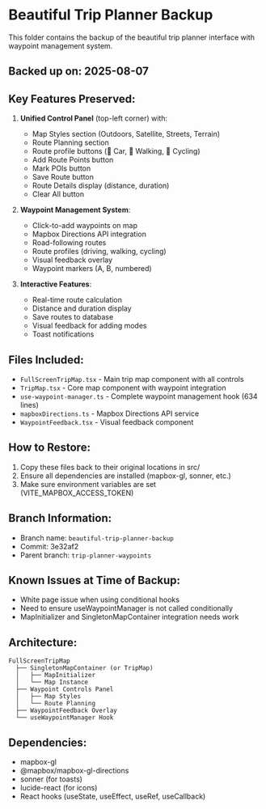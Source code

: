 # Beautiful Trip Planner Backup

This folder contains the backup of the beautiful trip planner interface with waypoint management system.

## Backed up on: 2025-08-07

## Key Features Preserved:
1. **Unified Control Panel** (top-left corner) with:
   - Map Styles section (Outdoors, Satellite, Streets, Terrain)
   - Route Planning section
   - Route profile buttons (🚗 Car, 🚶 Walking, 🚴 Cycling)
   - Add Route Points button
   - Mark POIs button
   - Save Route button
   - Route Details display (distance, duration)
   - Clear All button

2. **Waypoint Management System**:
   - Click-to-add waypoints on map
   - Mapbox Directions API integration
   - Road-following routes
   - Route profiles (driving, walking, cycling)
   - Visual feedback overlay
   - Waypoint markers (A, B, numbered)

3. **Interactive Features**:
   - Real-time route calculation
   - Distance and duration display
   - Save routes to database
   - Visual feedback for adding modes
   - Toast notifications

## Files Included:
- `FullScreenTripMap.tsx` - Main trip map component with all controls
- `TripMap.tsx` - Core map component with waypoint integration
- `use-waypoint-manager.ts` - Complete waypoint management hook (634 lines)
- `mapboxDirections.ts` - Mapbox Directions API service
- `WaypointFeedback.tsx` - Visual feedback component

## How to Restore:
1. Copy these files back to their original locations in src/
2. Ensure all dependencies are installed (mapbox-gl, sonner, etc.)
3. Make sure environment variables are set (VITE_MAPBOX_ACCESS_TOKEN)

## Branch Information:
- Branch name: `beautiful-trip-planner-backup`
- Commit: 3e32af2
- Parent branch: `trip-planner-waypoints`

## Known Issues at Time of Backup:
- White page issue when using conditional hooks
- Need to ensure useWaypointManager is not called conditionally
- MapInitializer and SingletonMapContainer integration needs work

## Architecture:
```
FullScreenTripMap
  ├── SingletonMapContainer (or TripMap)
  │   ├── MapInitializer
  │   └── Map Instance
  ├── Waypoint Controls Panel
  │   ├── Map Styles
  │   └── Route Planning
  ├── WaypointFeedback Overlay
  └── useWaypointManager Hook
```

## Dependencies:
- mapbox-gl
- @mapbox/mapbox-gl-directions
- sonner (for toasts)
- lucide-react (for icons)
- React hooks (useState, useEffect, useRef, useCallback)